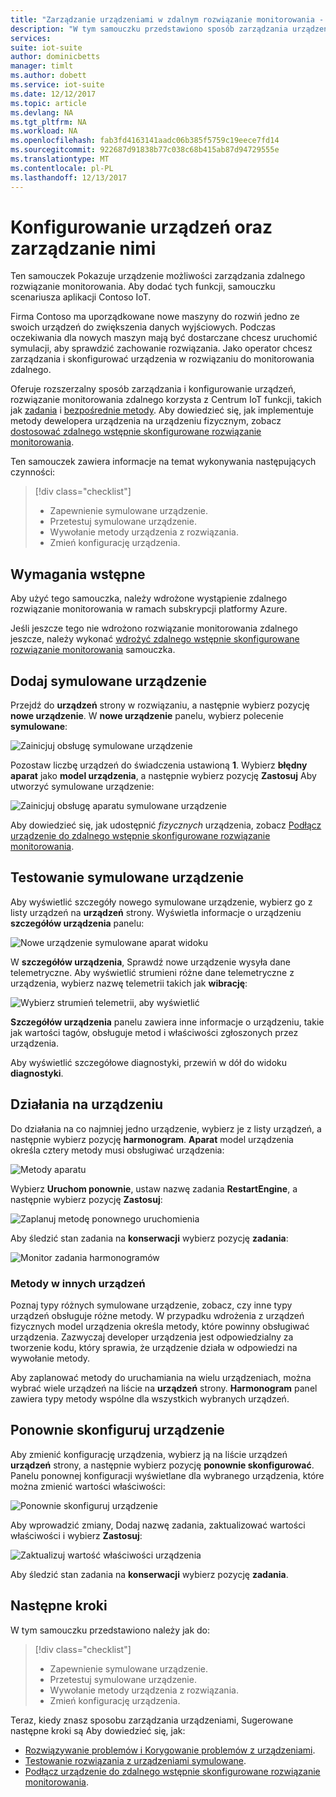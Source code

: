 ```yaml
---
title: "Zarządzanie urządzeniami w zdalnym rozwiązanie monitorowania - Azure | Dokumentacja firmy Microsoft"
description: "W tym samouczku przedstawiono sposób zarządzania urządzenia podłączone do zdalnego rozwiązanie monitorowania."
services: 
suite: iot-suite
author: dominicbetts
manager: timlt
ms.author: dobett
ms.service: iot-suite
ms.date: 12/12/2017
ms.topic: article
ms.devlang: NA
ms.tgt_pltfrm: NA
ms.workload: NA
ms.openlocfilehash: fab3fd4163141aadc06b385f5759c19eece7fd14
ms.sourcegitcommit: 922687d91838b77c038c68b415ab87d94729555e
ms.translationtype: MT
ms.contentlocale: pl-PL
ms.lasthandoff: 12/13/2017
---
```

# <a name="manage-and-configure-your-devices"></a>Konfigurowanie urządzeń oraz zarządzanie nimi

Ten samouczek Pokazuje urządzenie możliwości zarządzania zdalnego rozwiązanie monitorowania. Aby dodać tych funkcji, samouczku scenariusza aplikacji Contoso IoT.

Firma Contoso ma uporządkowane nowe maszyny do rozwiń jedno ze swoich urządzeń do zwiększenia danych wyjściowych. Podczas oczekiwania dla nowych maszyn mają być dostarczane chcesz uruchomić symulacji, aby sprawdzić zachowanie rozwiązania. Jako operator chcesz zarządzania i skonfigurować urządzenia w rozwiązaniu do monitorowania zdalnego.

Oferuje rozszerzalny sposób zarządzania i konfigurowanie urządzeń, rozwiązanie monitorowania zdalnego korzysta z Centrum IoT funkcji, takich jak [zadania](../iot-hub/iot-hub-devguide-jobs.md) i [bezpośrednie metody](../iot-hub/iot-hub-devguide-direct-methods.md). Aby dowiedzieć się, jak implementuje metody dewelopera urządzenia na urządzeniu fizycznym, zobacz [dostosować zdalnego wstępnie skonfigurowane rozwiązanie monitorowania](iot-suite-remote-monitoring-customize.md).

Ten samouczek zawiera informacje na temat wykonywania następujących czynności:

>[!div class="checklist"]
> * Zapewnienie symulowane urządzenie.
> * Przetestuj symulowane urządzenie.
> * Wywołanie metody urządzenia z rozwiązania.
> * Zmień konfigurację urządzenia.

## <a name="prerequisites"></a>Wymagania wstępne

Aby użyć tego samouczka, należy wdrożone wystąpienie zdalnego rozwiązanie monitorowania w ramach subskrypcji platformy Azure.

Jeśli jeszcze tego nie wdrożono rozwiązanie monitorowania zdalnego jeszcze, należy wykonać [wdrożyć zdalnego wstępnie skonfigurowane rozwiązanie monitorowania](iot-suite-remote-monitoring-deploy.md) samouczka.

## <a name="add-a-simulated-device"></a>Dodaj symulowane urządzenie

Przejdź do **urządzeń** strony w rozwiązaniu, a następnie wybierz pozycję **nowe urządzenie**. W **nowe urządzenie** panelu, wybierz polecenie **symulowane**:

![Zainicjuj obsługę symulowane urządzenie](media/iot-suite-remote-monitoring-manage/devicesprovision.png)

Pozostaw liczbę urządzeń do świadczenia ustawioną **1**. Wybierz **błędny aparat** jako **model urządzenia**, a następnie wybierz pozycję **Zastosuj** Aby utworzyć symulowane urządzenie:

![Zainicjuj obsługę aparatu symulowane urządzenie](media/iot-suite-remote-monitoring-manage/devicesprovisionengine.png)

Aby dowiedzieć się, jak udostępnić *fizycznych* urządzenia, zobacz [Podłącz urządzenie do zdalnego wstępnie skonfigurowane rozwiązanie monitorowania](iot-suite-connecting-devices-node.md).

## <a name="test-the-simulated-device"></a>Testowanie symulowane urządzenie

Aby wyświetlić szczegóły nowego symulowane urządzenie, wybierz go z listy urządzeń na **urządzeń** strony. Wyświetla informacje o urządzeniu **szczegółów urządzenia** panelu:

![Nowe urządzenie symulowane aparat widoku](media/iot-suite-remote-monitoring-manage/devicesviewnew.png)

W **szczegółów urządzenia**, Sprawdź nowe urządzenie wysyła dane telemetryczne. Aby wyświetlić strumieni różne dane telemetryczne z urządzenia, wybierz nazwę telemetrii takich jak **wibrację**:

![Wybierz strumień telemetrii, aby wyświetlić](media/iot-suite-remote-monitoring-manage/devicesvibration.png)

**Szczegółów urządzenia** panelu zawiera inne informacje o urządzeniu, takie jak wartości tagów, obsługuje metod i właściwości zgłoszonych przez urządzenia.

Aby wyświetlić szczegółowe diagnostyki, przewiń w dół do widoku **diagnostyki**.

## <a name="act-on-a-device"></a>Działania na urządzeniu

Do działania na co najmniej jedno urządzenie, wybierz je z listy urządzeń, a następnie wybierz pozycję **harmonogram**. **Aparat** model urządzenia określa cztery metody musi obsługiwać urządzenia:

![Metody aparatu](media/iot-suite-remote-monitoring-manage/devicesmethods.png)

Wybierz **Uruchom ponownie**, ustaw nazwę zadania **RestartEngine**, a następnie wybierz pozycję **Zastosuj**:

![Zaplanuj metodę ponownego uruchomienia](media/iot-suite-remote-monitoring-manage/devicesrestartengine.png)

Aby śledzić stan zadania na **konserwacji** wybierz pozycję **zadania**:

![Monitor zadania harmonogramów](media/iot-suite-remote-monitoring-manage/maintenancerestart.png)

### <a name="methods-in-other-devices"></a>Metody w innych urządzeń

Poznaj typy różnych symulowane urządzenie, zobacz, czy inne typy urządzeń obsługuje różne metody. W przypadku wdrożenia z urządzeń fizycznych model urządzenia określa metody, które powinny obsługiwać urządzenia. Zazwyczaj developer urządzenia jest odpowiedzialny za tworzenie kodu, który sprawia, że urządzenie działa w odpowiedzi na wywołanie metody.

Aby zaplanować metody do uruchamiania na wielu urządzeniach, można wybrać wiele urządzeń na liście na **urządzeń** strony. **Harmonogram** panel zawiera typy metody wspólne dla wszystkich wybranych urządzeń.

## <a name="reconfigure-a-device"></a>Ponownie skonfiguruj urządzenie

Aby zmienić konfigurację urządzenia, wybierz ją na liście urządzeń **urządzeń** strony, a następnie wybierz pozycję **ponownie skonfigurować**. Panelu ponownej konfiguracji wyświetlane dla wybranego urządzenia, które można zmienić wartości właściwości:

![Ponownie skonfiguruj urządzenie](media/iot-suite-remote-monitoring-manage/devicesreconfigure.png)

Aby wprowadzić zmiany, Dodaj nazwę zadania, zaktualizować wartości właściwości i wybierz **Zastosuj**:

![Zaktualizuj wartość właściwości urządzenia](media/iot-suite-remote-monitoring-manage/devicesreconfigurephysical.png)

Aby śledzić stan zadania na **konserwacji** wybierz pozycję **zadania**.

## <a name="next-steps"></a>Następne kroki

W tym samouczku przedstawiono należy jak do:

<!-- Repeat task list from intro -->
>[!div class="checklist"]
> * Zapewnienie symulowane urządzenie.
> * Przetestuj symulowane urządzenie.
> * Wywołanie metody urządzenia z rozwiązania.
> * Zmień konfigurację urządzenia.

Teraz, kiedy znasz sposobu zarządzania urządzeniami, Sugerowane następne kroki są Aby dowiedzieć się, jak:

* [Rozwiązywanie problemów i Korygowanie problemów z urządzeniami](iot-suite-remote-monitoring-maintain.md).
* [Testowanie rozwiązania z urządzeniami symulowane](iot-suite-remote-monitoring-test.md).
* [Podłącz urządzenie do zdalnego wstępnie skonfigurowane rozwiązanie monitorowania](iot-suite-connecting-devices-node.md).

<!-- Next tutorials in the sequence -->